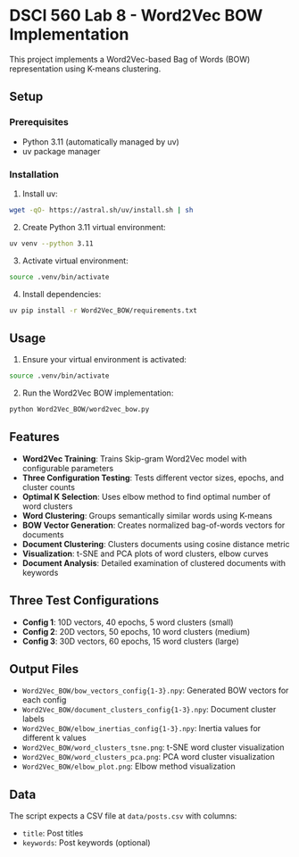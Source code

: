 # DSCI 560 Lab 8 - Word2Vec BOW Implementation

This project implements a Word2Vec-based Bag of Words (BOW) representation using K-means clustering.

## Setup

### Prerequisites
- Python 3.11 (automatically managed by uv)
- uv package manager

### Installation

1. Install uv:
```bash
wget -qO- https://astral.sh/uv/install.sh | sh
```

2. Create Python 3.11 virtual environment:
```bash
uv venv --python 3.11
```

3. Activate virtual environment:
```bash
source .venv/bin/activate
```

4. Install dependencies:
```bash
uv pip install -r Word2Vec_BOW/requirements.txt
```

## Usage

1. Ensure your virtual environment is activated:
```bash
source .venv/bin/activate
```

2. Run the Word2Vec BOW implementation:
```bash
python Word2Vec_BOW/word2vec_bow.py
```

## Features

- **Word2Vec Training**: Trains Skip-gram Word2Vec model with configurable parameters
- **Three Configuration Testing**: Tests different vector sizes, epochs, and cluster counts
- **Optimal K Selection**: Uses elbow method to find optimal number of word clusters
- **Word Clustering**: Groups semantically similar words using K-means
- **BOW Vector Generation**: Creates normalized bag-of-words vectors for documents
- **Document Clustering**: Clusters documents using cosine distance metric
- **Visualization**: t-SNE and PCA plots of word clusters, elbow curves
- **Document Analysis**: Detailed examination of clustered documents with keywords

## Three Test Configurations

- **Config 1**: 10D vectors, 40 epochs, 5 word clusters (small)
- **Config 2**: 20D vectors, 50 epochs, 10 word clusters (medium)
- **Config 3**: 30D vectors, 60 epochs, 15 word clusters (large)

## Output Files

- `Word2Vec_BOW/bow_vectors_config{1-3}.npy`: Generated BOW vectors for each config
- `Word2Vec_BOW/document_clusters_config{1-3}.npy`: Document cluster labels
- `Word2Vec_BOW/elbow_inertias_config{1-3}.npy`: Inertia values for different k values
- `Word2Vec_BOW/word_clusters_tsne.png`: t-SNE word cluster visualization
- `Word2Vec_BOW/word_clusters_pca.png`: PCA word cluster visualization
- `Word2Vec_BOW/elbow_plot.png`: Elbow method visualization

## Data

The script expects a CSV file at `data/posts.csv` with columns:
- `title`: Post titles
- `keywords`: Post keywords (optional)